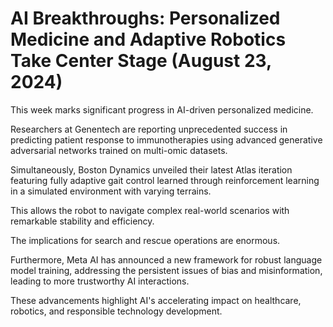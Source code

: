# AI Breakthroughs: Personalized Medicine and Adaptive Robotics Take Center Stage (August 23, 2024)

This week marks significant progress in AI-driven personalized medicine.

Researchers at Genentech are reporting unprecedented success in predicting patient response to immunotherapies using advanced generative adversarial networks trained on multi-omic datasets.

Simultaneously, Boston Dynamics unveiled their latest Atlas iteration featuring fully adaptive gait control learned through reinforcement learning in a simulated environment with varying terrains.

This allows the robot to navigate complex real-world scenarios with remarkable stability and efficiency.

The implications for search and rescue operations are enormous.

Furthermore, Meta AI has announced a new framework for robust language model training, addressing the persistent issues of bias and misinformation, leading to more trustworthy AI interactions.

These advancements highlight AI's accelerating impact on healthcare, robotics, and responsible technology development.
